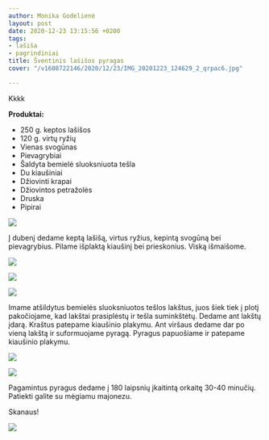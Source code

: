 ```yaml
---
author: Monika Godelienė
layout: post
date: 2020-12-23 13:15:56 +0200
tags:
- lašiša
- pagrindiniai
title: Šventinis lašišos pyragas
cover: "/v1608722146/2020/12/23/IMG_20201223_124629_2_qrpac6.jpg"

---
```

Kkkk

**Produktai:**

* 250 g. keptos lašišos
* 120 g. virtų ryžių
* Vienas svogūnas
* Pievagrybiai
* Šaldyta bemielė sluoksniuota tešla
* Du kiaušiniai
* Džiovinti krapai
* Džiovintos petražolės
* Druska
* Pipirai

![](https://res.cloudinary.com/monikagod/image/upload/v1608722144/2020/12/23/IMG_20201223_110506_Bokeh_2_ksmeue.jpg)

Į dubenį dedame keptą lašišą, virtus ryžius, kepintą svogūną bei pievagrybius. Pilame išplaktą kiaušinį bei prieskonius. Viską išmaišome.

![](https://res.cloudinary.com/monikagod/image/upload/v1608722144/2020/12/23/IMG_20201223_111459_Bokeh_2_cq4sh2.jpg)

![](https://res.cloudinary.com/monikagod/image/upload/v1608722144/2020/12/23/IMG_20201223_111523_Bokeh_2_ogiiun.jpg)

![](https://res.cloudinary.com/monikagod/image/upload/v1608722145/2020/12/23/IMG_20201223_111730_Bokeh_2_vzwgxb.jpg)

Imame atšildytus bemielės sluoksniuotos tešlos lakštus, juos šiek tiek į plotį pakočiojame, kad lakštai prasiplėstų ir tešla suminkštėtų. Dedame ant lakštų įdarą. Kraštus patepame kiaušinio plakymu. Ant viršaus dedame dar po vieną lakštą ir suformuojame pyragą. Pyragus papuošiame ir patepame kiaušinio plakymu. 

![](https://res.cloudinary.com/monikagod/image/upload/v1608722145/2020/12/23/IMG_20201223_112754_3_xblem7.jpg)

![](https://res.cloudinary.com/monikagod/image/upload/v1608722145/2020/12/23/IMG_20201223_114128_Bokeh_2_jwz5pw.jpg)

Pagamintus pyragus dedame į 180 laipsnių įkaitintą orkaitę 30-40 minučių. Patiekti galite su mėgiamu majonezu.

Skanaus!

![](https://res.cloudinary.com/monikagod/image/upload/v1608722146/2020/12/23/IMG_20201223_124629_2_qrpac6.jpg)